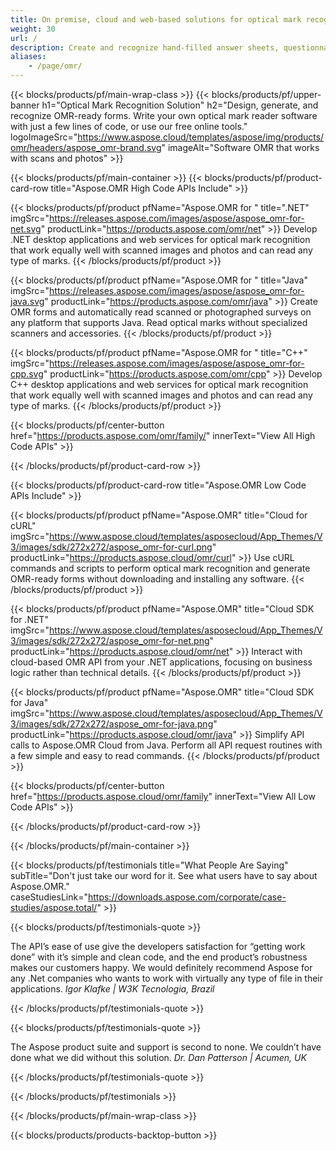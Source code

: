 ```yaml
---
title: On premise, cloud and web-based solutions for optical mark recognition (OMR)
weight: 30
url: /
description: Create and recognize hand-filled answer sheets, questionnaires, surveys, and similar forms. Build OMR software that compete on par with hardware systems.
aliases:
    - /page/omr/
---
```


{{< blocks/products/pf/main-wrap-class >}}
{{< blocks/products/pf/upper-banner h1="Optical Mark Recognition Solution" h2="Design, generate, and recognize OMR-ready forms. Write your own optical mark reader software with just a few lines of code, or use our free online tools." logoImageSrc="https://www.aspose.cloud/templates/aspose/img/products/omr/headers/aspose_omr-brand.svg" imageAlt="Software OMR that works with scans and photos" >}}

{{< blocks/products/pf/main-container >}}
{{< blocks/products/pf/product-card-row title="Aspose.OMR High Code APIs Include" >}}

{{< blocks/products/pf/product pfName="Aspose.OMR for " title=".NET" imgSrc="https://releases.aspose.com/images/aspose/aspose_omr-for-net.svg" productLink="https://products.aspose.com/omr/net" >}}
Develop .NET desktop applications and web services for optical mark recognition that work equally well with scanned images and photos and can read any type of marks.
{{< /blocks/products/pf/product >}}

{{< blocks/products/pf/product pfName="Aspose.OMR for " title="Java" imgSrc="https://releases.aspose.com/images/aspose/aspose_omr-for-java.svg" productLink="https://products.aspose.com/omr/java" >}}
Create OMR forms and automatically read scanned or photographed surveys on any platform that supports Java. Read optical marks without specialized scanners and accessories.
{{< /blocks/products/pf/product >}}

{{< blocks/products/pf/product pfName="Aspose.OMR for " title="C++" imgSrc="https://releases.aspose.com/images/aspose/aspose_omr-for-cpp.svg" productLink="https://products.aspose.com/omr/cpp" >}}
Develop C++ desktop applications and web services for optical mark recognition that work equally well with scanned images and photos and can read any type of marks.
{{< /blocks/products/pf/product >}}

{{< blocks/products/pf/center-button href="https://products.aspose.com/omr/family/" innerText="View All High Code APIs" >}}

{{< /blocks/products/pf/product-card-row >}}

{{< blocks/products/pf/product-card-row title="Aspose.OMR Low Code APIs Include" >}}

{{< blocks/products/pf/product pfName="Aspose.OMR" title="Cloud for cURL" imgSrc="https://www.aspose.cloud/templates/asposecloud/App_Themes/V3/images/sdk/272x272/aspose_omr-for-curl.png" productLink="https://products.aspose.cloud/omr/curl" >}}
Use cURL commands and scripts to perform optical mark recognition and generate OMR-ready forms without downloading and installing any software.
{{< /blocks/products/pf/product >}}

{{< blocks/products/pf/product pfName="Aspose.OMR" title="Cloud SDK for .NET" imgSrc="https://www.aspose.cloud/templates/asposecloud/App_Themes/V3/images/sdk/272x272/aspose_omr-for-net.png" productLink="https://products.aspose.cloud/omr/net" >}}
Interact with cloud-based OMR API from your .NET applications, focusing on business logic rather than technical details.
{{< /blocks/products/pf/product >}}

{{< blocks/products/pf/product pfName="Aspose.OMR" title="Cloud SDK for Java" imgSrc="https://www.aspose.cloud/templates/asposecloud/App_Themes/V3/images/sdk/272x272/aspose_omr-for-java.png" productLink="https://products.aspose.cloud/omr/java" >}}
Simplify API calls to Aspose.OMR Cloud from Java. Perform all API request routines with a few simple and easy to read commands.
{{< /blocks/products/pf/product >}}

{{< blocks/products/pf/center-button href="https://products.aspose.cloud/omr/family" innerText="View All Low Code APIs" >}}

{{< /blocks/products/pf/product-card-row >}}

{{< /blocks/products/pf/main-container >}}

{{< blocks/products/pf/testimonials title="What People Are Saying" subTitle="Don't just take our word for it. See what users have to say about Aspose.OMR." caseStudiesLink="https://downloads.aspose.com/corporate/case-studies/aspose.total/" >}}

{{< blocks/products/pf/testimonials-quote >}}
<p class="first">
 The API’s ease of use give the developers satisfaction for “getting work done” with it’s simple and clean code, and the end product’s robustness makes our customers happy. We would definitely recommend Aspose for any .Net companies who wants to work with virtually any type of file in their applications.
 <em>
  Igor Klafke | W3K Tecnologia, Brazil
 </em>
</p>

{{< /blocks/products/pf/testimonials-quote >}}

{{< blocks/products/pf/testimonials-quote >}}
<p class="second">
 The Aspose product suite and support is second to none. We couldn’t have done what we did without this solution.
 <em>
  Dr. Dan Patterson | Acumen, UK
 </em>
</p>

{{< /blocks/products/pf/testimonials-quote >}}

{{< /blocks/products/pf/testimonials >}}

{{< /blocks/products/pf/main-wrap-class >}}

{{< blocks/products/products-backtop-button >}}
